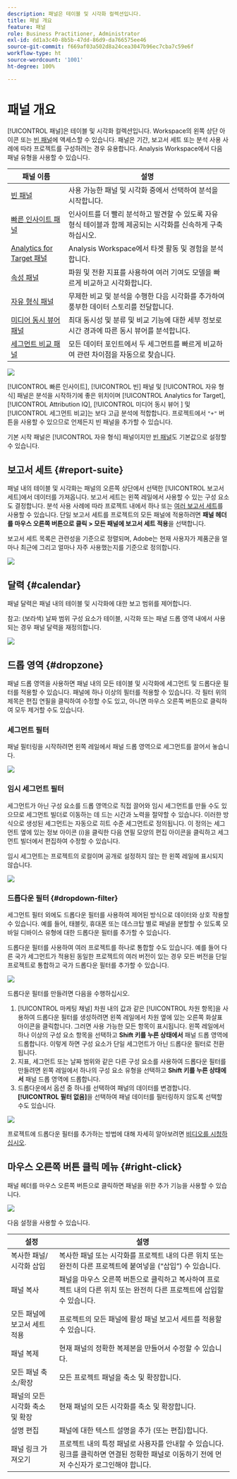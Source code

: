 ```yaml
---
description: 패널은 테이블 및 시각화 컬렉션입니다.
title: 패널 개요
feature: 패널
role: Business Practitioner, Administrator
exl-id: dd1a3c40-8b5b-47dd-86d9-da766575ee46
source-git-commit: f669af03a502d8a24cea3047b96ec7cba7c59e6f
workflow-type: ht
source-wordcount: '1001'
ht-degree: 100%

---
```


# 패널 개요

[!UICONTROL 패널]은 테이블 및 시각화 컬렉션입니다. Workspace의 왼쪽 상단 아이콘 또는 [빈 패널](blank-panel.md)에 액세스할 수 있습니다. 패널은 기간, 보고서 세트 또는 분석 사용 사례에 따라 프로젝트를 구성하려는 경우 유용합니다. Analysis Workspace에서 다음 패널 유형을 사용할 수 있습니다.

| 패널 이름 | 설명 |
| --- | --- |
| [빈 패널](blank-panel.md) | 사용 가능한 패널 및 시각화 중에서 선택하여 분석을 시작합니다. |
| [빠른 인사이트 패널](quickinsight.md) | 인사이트를 더 빨리 분석하고 발견할 수 있도록 자유 형식 테이블과 함께 제공되는 시각화를 신속하게 구축하십시오. |
| [Analytics for Target 패널](a4t-panel.md) | Analysis Workspace에서 타겟 활동 및 경험을 분석합니다. |
| [속성 패널](attribution.md) | 파원 및 전환 지표를 사용하여 여러 기여도 모델을 빠르게 비교하고 시각화합니다. |
| [자유 형식 패널](freeform-panel.md) | 무제한 비교 및 분석을 수행한 다음 시각화를 추가하여 풍부한 데이터 스토리를 전달합니다. |
| [미디어 동시 뷰어 패널](media-concurrent-viewers.md) | 최대 동시성 및 분류 및 비교 기능에 대한 세부 정보로 시간 경과에 따른 동시 뷰어를 분석합니다. |
| [세그먼트 비교 패널](c-segment-comparison/segment-comparison.md) | 모든 데이터 포인트에서 두 세그먼트를 빠르게 비교하여 관련 차이점을 자동으로 찾습니다. |

![](assets/panel-overview.png)

[!UICONTROL 빠른 인사이트], [!UICONTROL 빈] 패널 및 [!UICONTROL 자유 형식] 패널은 분석을 시작하기에 좋은 위치이며 [!UICONTROL Analytics for Target], [!UICONTROL Attribution IQ], [!UICONTROL 미디어 동시 뷰어 ] 및 [!UICONTROL 세그먼트 비교]는 보다 고급 분석에 적합합니다. 프로젝트에서 `"+"` 버튼을 사용할 수 있으므로 언제든지 빈 패널을 추가할 수 있습니다.

기본 시작 패널은 [!UICONTROL 자유 형식] 패널이지만 [빈 패널](/help/analyze/analysis-workspace/c-panels/blank-panel.md)도 기본값으로 설정할 수 있습니다.

## 보고서 세트 {#report-suite}

패널 내의 테이블 및 시각화는 패널의 오른쪽 상단에서 선택한 [!UICONTROL 보고서 세트]에서 데이터를 가져옵니다. 보고서 세트는 왼쪽 레일에서 사용할 수 있는 구성 요소도 결정합니다. 분석 사용 사례에 따라 프로젝트 내에서 하나 또는 [여러 보고서 세트](https://experienceleague.adobe.com/docs/analytics/analyze/analysis-workspace/build-workspace-project/multiple-report-suites.html?lang=ko-KR)를 사용할 수 있습니다. 단일 보고서 세트를 프로젝트의 모든 패널에 적용하려면 **패널 헤더를 마우스 오른쪽 버튼으로 클릭 > 모든 패널에 보고서 세트 적용**&#x200B;을 선택합니다.

보고서 세트 목록은 관련성을 기준으로 정렬되며, Adobe는 현재 사용자가 제품군을 얼마나 최근에 그리고 얼마나 자주 사용했는지를 기준으로 정의합니다.

![](assets/panel-report-suite.png)

## 달력 {#calendar}

패널 달력은 패널 내의 테이블 및 시각화에 대한 보고 범위를 제어합니다.

참고: (보라색) 날짜 범위 구성 요소가 테이블, 시각화 또는 패널 드롭 영역 내에서 사용되는 경우 패널 달력을 재정의합니다.

![](assets/panel-calendar.png)

## 드롭 영역 {#dropzone}

패널 드롭 영역을 사용하면 패널 내의 모든 테이블 및 시각화에 세그먼트 및 드롭다운 필터를 적용할 수 있습니다. 패널에 하나 이상의 필터를 적용할 수 있습니다. 각 필터 위의 제목은 편집 연필을 클릭하여 수정할 수도 있고, 아니면 마우스 오른쪽 버튼으로 클릭하여 모두 제거할 수도 있습니다.

### 세그먼트 필터

패널 필터링을 시작하려면 왼쪽 레일에서 패널 드롭 영역으로 세그먼트를 끌어서 놓습니다.

![](assets/segment-filter.png)

### 임시 세그먼트 필터

세그먼트가 아닌 구성 요소를 드롭 영역으로 직접 끌어와 임시 세그먼트를 만들 수도 있으므로 세그먼트 빌더로 이동하는 데 드는 시간과 노력을 절약할 수 있습니다. 이러한 방식으로 생성된 세그먼트는 자동으로 히트 수준 세그먼트로 정의됩니다. 이 정의는 세그먼트 옆에 있는 정보 아이콘 (i)을 클릭한 다음 연필 모양의 편집 아이콘을 클릭하고 세그먼트 빌더에서 편집하여 수정할 수 있습니다.

임시 세그먼트는 프로젝트의 로컬이며 공개로 설정하지 않는 한 왼쪽 레일에 표시되지 않습니다.

![](assets/adhoc-segment-filter.png)

### 드롭다운 필터 {#dropdown-filter}

세그먼트 필터 외에도 드롭다운 필터를 사용하여 제어된 방식으로 데이터와 상호 작용할 수 있습니다. 예를 들어, 태블릿, 휴대폰 또는 데스크탑 별로 패널을 분할할 수 있도록 모바일 디바이스 유형에 대한 드롭다운 필터를 추가할 수 있습니다.

드롭다운 필터를 사용하여 여러 프로젝트를 하나로 통합할 수도 있습니다. 예를 들어 다른 국가 세그먼트가 적용된 동일한 프로젝트의 여러 버전이 있는 경우 모든 버전을 단일 프로젝트로 통합하고 국가 드롭다운 필터를 추가할 수 있습니다.

![](assets/dropdown-filter-intro.png)

드롭다운 필터를 만들려면 다음을 수행하십시오.

1. [!UICONTROL 마케팅 채널] 차원 내의 값과 같은 [!UICONTROL 차원 항목]을 사용하여 드롭다운 필터를 생성하려면 왼쪽 레일에서 차원 옆에 있는 오른쪽 화살표 아이콘을 클릭합니다. 그러면 사용 가능한 모든 항목이 표시됩니다. 왼쪽 레일에서 하나 이상의 구성 요소 항목을 선택하고 **Shift 키를 누른 상태에서** 패널 드롭 영역에 드롭합니다. 이렇게 하면 구성 요소가 단일 세그먼트가 아닌 드롭다운 필터로 전환됩니다.
1. 지표, 세그먼트 또는 날짜 범위와 같은 다른 구성 요소를 사용하여 드롭다운 필터를 만들려면 왼쪽 레일에서 하나의 구성 요소 유형을 선택하고 **Shift 키를 누른 상태에서** 패널 드롭 영역에 드롭합니다.
1. 드롭다운에서 옵션 중 하나를 선택하여 패널의 데이터를 변경합니다. **[!UICONTROL 필터 없음]**&#x200B;을 선택하여 패널 데이터를 필터링하지 않도록 선택할 수도 있습니다.

![](assets/create-dropdown.png)

프로젝트에 드롭다운 필터를 추가하는 방법에 대해 자세히 알아보려면 [비디오를 시청하십시오](https://experienceleague.adobe.com/docs/analytics-learn/tutorials/analysis-workspace/using-panels/using-panels-to-organize-your-analysis-workspace-projects.html?lang=ko-KR).

## 마우스 오른쪽 버튼 클릭 메뉴 {#right-click}

패널 헤더를 마우스 오른쪽 버튼으로 클릭하면 패널을 위한 추가 기능을 사용할 수 있습니다.

![](assets/right-click-menu.png)

다음 설정을 사용할 수 있습니다.

| 설정 | 설명 |
| --- | --- |
| 복사한 패널/시각화 삽입 | 복사한 패널 또는 시각화를 프로젝트 내의 다른 위치 또는 완전히 다른 프로젝트에 붙여넣을 (“삽입”) 수 있습니다. |
| 패널 복사 | 패널을 마우스 오른쪽 버튼으로 클릭하고 복사하여 프로젝트 내의 다른 위치 또는 완전히 다른 프로젝트에 삽입할 수 있습니다. |
| 모든 패널에 보고서 세트 적용 | 프로젝트의 모든 패널에 활성 패널 보고서 세트를 적용할 수 있습니다. |
| 패널 복제 | 현재 패널의 정확한 복제본을 만들어서 수정할 수 있습니다. |
| 모든 패널 축소/확장 | 모든 프로젝트 패널을 축소 및 확장합니다. |
| 패널의 모든 시각화 축소 및 확장 | 현재 패널의 모든 시각화를 축소 및 확장합니다. |
| 설명 편집 | 패널에 대한 텍스트 설명을 추가 (또는 편집)합니다. |
| 패널 링크 가져오기 | 프로젝트 내의 특정 패널로 사용자를 안내할 수 있습니다. 링크를 클릭하면 연결된 정확한 패널로 이동하기 전에 먼저 수신자가 로그인해야 합니다. |
